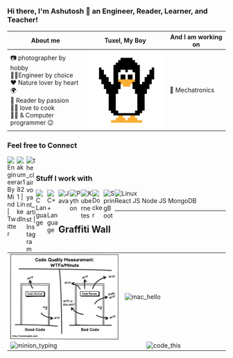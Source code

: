 ### Hi there, I'm Ashutosh  👋  an Engineer, Reader, Learner, and Teacher!


| About me | Tuxel, My Boy | And I am working on |
|---------------------------------------------------|------|------------|
| 📷 photographer by hobby <br> 👨‍🔬Engineer by choice<br> ❤️ Nature lover by heart 🌍 <br>  📖 Reader by passion <br> 🍱🥞 love to cook <br> 👨‍💻 & Computer programmer 😉 |![Tuxel](https://raw.githubusercontent.com/ashutosh-18k92/ashutosh-18k92/master/tuxel.gif)| 🌱 Mechatronics |


### Feel free to Connect

[<img align="left" alt="EngineerByMind | Twitter" width="22px" src="https://cdn.jsdelivr.net/npm/simple-icons@v3/icons/twitter.svg" />][twitter]
[<img align="left" alt="akumar1821 | LinkedIn" width="22px" src="https://cdn.jsdelivr.net/npm/simple-icons@v3/icons/linkedin.svg" />][linkedin]
[<img align="left" alt="the_clairvoyant_artist | Instagram" width="22px" src="https://cdn.jsdelivr.net/npm/simple-icons@v3/icons/instagram.svg" />][instagram]

<br />


### Stuff I work with 

<img align="left" alt="C Language" width="26px" src="https://raw.githubusercontent.com/jmnote/z-icons/master/svg/cpp.svg" />

<img align="left" alt="C++ Language" width="26px" src="https://raw.githubusercontent.com/jmnote/z-icons/master/svg/csharp.svg" />

<img align="left" alt="Java" width="26px" src="https://raw.githubusercontent.com/jmnote/z-icons/master/svg/java.svg" />

<img align="left" alt="Python" width="26px" src="https://raw.githubusercontent.com/jmnote/z-icons/master/svg/python.svg" />

<img align="left" alt="Kubernetes" width="26px" src="https://img.icons8.com/color/50/000000/kubernetes.png" />

<img align="left" alt="Docker" width="26px" src="https://img.icons8.com/color/50/000000/docker.png" />

<img align="left" alt="SpringBoot" width="26px" src="https://img.icons8.com/color/50/000000/spring-logo.png" />

<img align="left" alt="Linux" width="64px" src="https://img.shields.io/badge/Linux-FCC624?style=for-the-badge&logo=linux&logoColor=black" />

<br />
React JS
Node JS
MongoDB
<br />

---

[twitter]: https://twitter.com/EngineerByMind
[linkedin]: https://linkedin.com/in/akumar1821
[instagram]: https://instagram.com/the_clairvoyant_artist

## Graffiti Wall
|                               |                              |
|-------------------------------|------------------------------|
|<img align="left" alt="wtf" width="400px" src="https://raw.githubusercontent.com/ashutosh-18k92/ashutosh-18k92/master/wtf.webp" /> | <img align="right" alt="mac_hello" width="300px" src="https://media.giphy.com/media/l44Qqz6gO6JiVV3pu/giphy.gif" /> |
|<img align="left" alt="minion_typing" width="250px" src="https://media.giphy.com/media/LHZyixOnHwDDy/giphy.gif" /> | <img align="right" alt="code_this" width="250px" src="https://media.giphy.com/media/fwbZnTftCXVocKzfxR/giphy.gif" /> |



